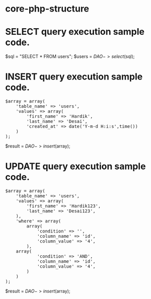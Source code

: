 # core-php-structure

# SELECT query execution sample code. 
$sql = "SELECT * FROM users";
$users = $DAO->select($sql);

# INSERT query execution sample code. 
<pre>
$array = array(
	'table_name' => 'users',
	'values' => array(
		'first_name' => 'Hardik',
		'last_name' => 'Desai',
		'created_at' => date('Y-m-d H:i:s',time())
	)
);
</pre>
$result = $DAO->insert($array);

# UPDATE query execution sample code. 
<pre>
$array = array(
	'table_name' => 'users',
	'values' => array(
		'first_name' => 'Hardik123',
		'last_name' => 'Desai123',
	),
	'where' => array(
		array(
			'condition' => '',
			'column_name' => 'id',
			'column_value' => '4',
		), 
    array(
			'condition' => 'AND',
			'column_name' => 'id',
			'column_value' => '4',
		)
	)
);
</pre>
$result = $DAO->insert($array);
